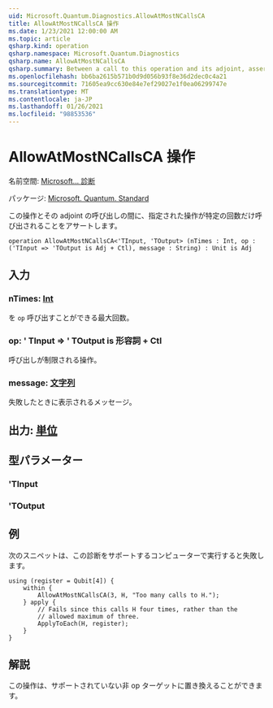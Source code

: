 ```yaml
---
uid: Microsoft.Quantum.Diagnostics.AllowAtMostNCallsCA
title: AllowAtMostNCallsCA 操作
ms.date: 1/23/2021 12:00:00 AM
ms.topic: article
qsharp.kind: operation
qsharp.namespace: Microsoft.Quantum.Diagnostics
qsharp.name: AllowAtMostNCallsCA
qsharp.summary: Between a call to this operation and its adjoint, asserts that a given operation is called at most a certain number of times.
ms.openlocfilehash: bb6ba2615b571b0d9d056b93f8e36d2dec0c4a21
ms.sourcegitcommit: 71605ea9cc630e84e7ef29027e1f0ea06299747e
ms.translationtype: MT
ms.contentlocale: ja-JP
ms.lasthandoff: 01/26/2021
ms.locfileid: "98853536"
---
```

# <a name="allowatmostncallsca-operation"></a>AllowAtMostNCallsCA 操作

名前空間: [Microsoft... 診断](xref:Microsoft.Quantum.Diagnostics)

パッケージ: [Microsoft. Quantum. Standard](https://nuget.org/packages/Microsoft.Quantum.Standard)


この操作とその adjoint の呼び出しの間に、指定された操作が特定の回数だけ呼び出されることをアサートします。

```qsharp
operation AllowAtMostNCallsCA<'TInput, 'TOutput> (nTimes : Int, op : ('TInput => 'TOutput is Adj + Ctl), message : String) : Unit is Adj
```


## <a name="input"></a>入力

### <a name="ntimes--int"></a>nTimes: [Int](xref:microsoft.quantum.lang-ref.int)

を `op` 呼び出すことができる最大回数。


### <a name="op--tinput--toutput--is-adj--ctl"></a>op: ' TInput => ' TOutput is 形容詞 + Ctl

呼び出しが制限される操作。


### <a name="message--string"></a>message: [文字列](xref:microsoft.quantum.lang-ref.string)

失敗したときに表示されるメッセージ。



## <a name="output--unit"></a>出力: [単位](xref:microsoft.quantum.lang-ref.unit)



## <a name="type-parameters"></a>型パラメーター

### <a name="tinput"></a>'TInput


### <a name="toutput"></a>'TOutput



## <a name="example"></a>例

次のスニペットは、この診断をサポートするコンピューターで実行すると失敗します。

```qsharp
using (register = Qubit[4]) {
    within {
        AllowAtMostNCallsCA(3, H, "Too many calls to H.");
    } apply {
        // Fails since this calls H four times, rather than the
        // allowed maximum of three.
        ApplyToEach(H, register);
    }
}
```

## <a name="remarks"></a>解説

この操作は、サポートされていない非 op ターゲットに置き換えることができます。